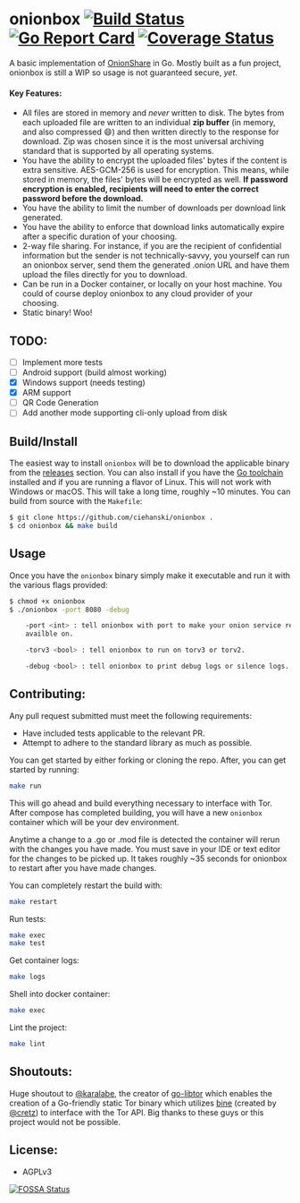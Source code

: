 # onionbox [![Build Status](https://travis-ci.com/ciehanski/onionbox.svg?branch=master)](https://travis-ci.com/ciehanski/onionbox) [![Go Report Card](https://goreportcard.com/badge/github.com/ciehanski/onionbox)](https://goreportcard.com/report/github.com/ciehanski/onionbox) [![Coverage Status](https://coveralls.io/repos/github/ciehanski/onionbox/badge.svg?branch=master)](https://coveralls.io/github/ciehanski/onionbox?branch=master)

A basic implementation of [OnionShare](https://github.com/micahflee/onionshare) in Go.
Mostly built as a fun project, onionbox is still a WIP so usage is not guaranteed secure, *yet*.

#### Key Features:
- All files are stored in memory and *never* written to disk. The bytes from
each uploaded file are written to an individual **zip buffer** (in memory, and also compressed 😄) and then written directly
to the response for download. Zip was chosen since it is the most universal archiving
standard that is supported by all operating systems.
- You have the ability to encrypt the uploaded files' bytes if
the content is extra sensitive. AES-GCM-256 is used for encryption. This means, while stored in memory, the files' bytes
will be encrypted as well. **If password encryption is enabled, recipients will need to enter the correct password 
before the download.**
- You have the ability to limit the number of downloads per download link
generated.
- You have the ability to enforce that download links automatically expire after a specific duration of your choosing.
- 2-way file sharing. For instance, if you are the recipient of confidential information 
but the sender is not technically-savvy, you yourself can run an onionbox server, send them the 
generated .onion URL and have them upload the files directly for you to download.
- Can be run in a Docker container, or locally on your host machine. You could
of course deploy onionbox to any cloud provider of your choosing.
- Static binary! Woo!

## TODO:
- [ ] Implement more tests
- [ ] Android support (build almost working)
- [x] Windows support (needs testing)
- [x] ARM support
- [ ] QR Code Generation
- [ ] Add another mode supporting cli-only upload from disk

## Build/Install

The easiest way to install `onionbox` will be to download the applicable binary
from the [releases](https://github.com/ciehanski/onionbox/releases) section. You can also install if you have the [Go toolchain](https://golang.org/dl/)
installed and if you are running a flavor of Linux. This will not work with Windows or macOS. This will take a long time, roughly ~10 minutes. You can build from source with the `Makefile`:

```bash
$ git clone https://github.com/ciehanski/onionbox .
$ cd onionbox && make build
```

## Usage

Once you have the `onionbox` binary simply make it executable and run it with the various flags
provided:

```bash
$ chmod +x onionbox
$ ./onionbox -port 8080 -debug

    -port <int> : tell onionbox with port to make your onion service remotely
    availble on.

    -torv3 <bool> : tell onionbox to run on torv3 or torv2.

    -debug <bool> : tell onionbox to print debug logs or silence logs.
```

## Contributing:

Any pull request submitted must meet the following requirements:
- Have included tests applicable to the relevant PR.
- Attempt to adhere to the standard library as much as possible.

You can get started by either forking or cloning the repo. After, you can get started
by running:

```bash
make run
```

This will go ahead and build everything necessary to interface with Tor. After compose
has completed building, you will have a new `onionbox` container which will be your
dev environment.

Anytime a change to a .go or .mod file is detected the container will rerun with
the changes you have made. You must save in your IDE or text editor for the 
changes to be picked up. It takes roughly ~35 seconds for onionbox to restart after 
you have made changes.

You can completely restart the build with:
```bash
make restart
```

Run tests:
```bash
make exec
make test
```

Get container logs:
```bash
make logs
```

Shell into docker container:
```bash
make exec
```

Lint the project:
```bash
make lint
```

## Shoutouts:
Huge shoutout to [@karalabe](https://github.com/karalabe), the creator of [go-libtor](https://github.com/ipsn/go-libtor) which enables the 
creation of a Go-friendly static Tor binary which utilizes [bine](https://github.com/cretz/bine) (created by [@cretz](https://github.com/cretz))
to interface with the Tor API. Big thanks to these guys or this project would not be possible.

## License:
- AGPLv3

[![FOSSA Status](https://app.fossa.com/api/projects/git%2Bgithub.com%2Fciehanski%2Fonionbox.svg?type=large)](https://app.fossa.com/projects/git%2Bgithub.com%2Fciehanski%2Fonionbox?ref=badge_large)
